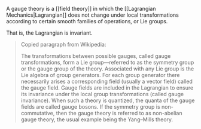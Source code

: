 A gauge theory is a [[field theory]] in which the [[Lagrangian Mechanics|Lagrangian]] does not change under local transformations according to certain smooth families of operations, or Lie groups.

That is, the Lagrangian is invariant.

> Copied paragraph from Wikipedia:
> 
> The transformations between possible gauges, called gauge transformations, form a Lie group—referred to as the symmetry group or the gauge group of the theory. Associated with any Lie group is the Lie algebra of group generators. For each group generator there necessarily arises a corresponding field (usually a vector field) called the gauge field. Gauge fields are included in the Lagrangian to ensure its invariance under the local group transformations (called gauge invariance). When such a theory is quantized, the quanta of the gauge fields are called gauge bosons. If the symmetry group is non-commutative, then the gauge theory is referred to as non-abelian gauge theory, the usual example being the Yang–Mills theory. 